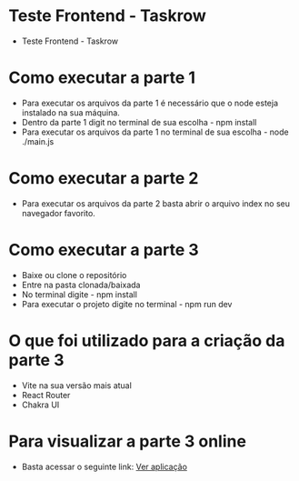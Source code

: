 # Teste Frontend - Taskrow

- Teste Frontend - Taskrow

# Como executar a parte 1

- Para executar os arquivos da parte 1 é necessário que o node esteja instalado na sua máquina.
- Dentro da parte 1 digit no terminal de sua escolha - npm install
- Para executar os arquivos da parte 1 no terminal de sua escolha - node ./main.js

# Como executar a parte 2

- Para executar os arquivos da parte 2 basta abrir o arquivo index no seu navegador favorito.

# Como executar a parte 3

- Baixe ou clone o repositório
- Entre na pasta clonada/baixada
- No terminal digite - npm install
- Para executar o projeto digite no terminal - npm run dev

# O que foi utilizado para a criação da parte 3 

- Vite na sua versão mais atual
- React Router
- Chakra UI
  
# Para visualizar a parte 3 online

- Basta acessar o seguinte link: <a href="https://65430a4b1d213e027a50a17d--delicate-blancmange-77af0c.netlify.app/" > Ver aplicação </a>